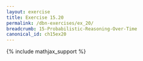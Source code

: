 ```yaml
---
layout: exercise
title: Exercise 15.20
permalink: /dbn-exercises/ex_20/
breadcrumb: 15-Probabilistic-Reasoning-Over-Time
canonical_id: ch15ex20
---
```


{% include mathjax_support %}
